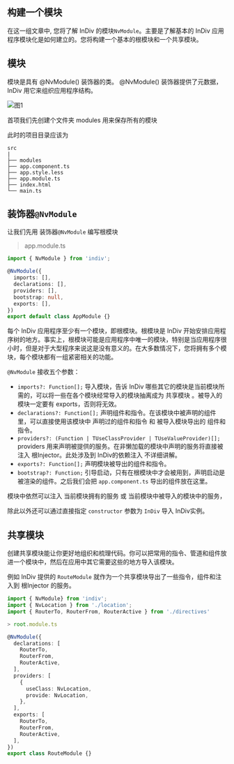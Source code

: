 ## 构建一个模块

在这一组文章中, 您将了解 InDiv 的模块`NvModule`。主要是了解基本的 InDiv 应用程序模块化是如何建立的。您将构建一个基本的根模块和一个共享模块。


## 模块

模块是具有 @NvModule() 装饰器的类。 @NvModule() 装饰器提供了元数据，InDiv 用它来组织应用程序结构。

![图1](https://docs.nestjs.com/assets/Modules_1.png)

首项我们先创建个文件夹 modules 用来保存所有的模块 

此时的项目目录应该为

```
src
|
├── modules
├── app.component.ts
├── app.style.less
├── app.module.ts
├── index.html
└── main.ts
```


## 装饰器`@NvModule`

让我们先用 装饰器`@NvModule` 编写根模块

> app.module.ts

```typescript
import { NvModule } from 'indiv';

@NvModule({
  imports: [],
  declarations: [],
  providers: [],
  bootstrap: null,
  exports: [],
})
export default class AppModule {}
```

每个 InDiv 应用程序至少有一个模块，即根模块。根模块是 InDiv 开始安排应用程序树的地方。事实上，根模块可能是应用程序中唯一的模块，特别是当应用程序很小时，但是对于大型程序来说这是没有意义的。在大多数情况下，您将拥有多个模块，每个模块都有一组紧密相关的功能。


`@NvModule` 接收五个参数：

* `imports?: Function[];` 导入模块，告诉 InDiv 哪些其它的模块是当前模块所需的，可以将一些在各个模块经常导入的模块抽离成为 共享模块 。被导入的模块一定要有 exports，否则将无效。
* `declarations?: Function[];` 声明组件和指令。在该模块中被声明的组件里，可以直接使用该模块中 声明过的组件和指令 和 被导入模块导出的 组件和指令。
* `providers?: (Function | TUseClassProvider | TUseValueProvider)[];` providers 用来声明被提供的服务。在非懒加载的模块中声明的服务将直接被注入 根Injector。此处涉及到 InDiv的依赖注入 不详细讲解。
* `exports?: Function[];` 声明模块被导出的组件和指令。
* `bootstrap?: Function;` 引导启动，只有在根模块中才会被用到，声明启动是被渲染的组件。之后我们会把 `app.component.ts` 导出的组件放在这里。

模块中依然可以注入 当前模块拥有的服务 或 当前模块中被导入的模块中的服务，

除此以外还可以通过直接指定 `constructor` 参数为 `InDiv` 导入 InDiv实例。


## 共享模块

创建共享模块能让你更好地组织和梳理代码。你可以把常用的指令、管道和组件放进一个模块中，然后在应用中其它需要这些的地方导入该模块。

例如 InDiv 提供的 `RouteModule` 就作为一个共享模块导出了一些指令，组件和注入到 根Injector 的服务。

```typescript
import { NvModule} from 'indiv';
import { NvLocation } from './location';
import { RouterTo, RouterFrom, RouterActive } from './directives'

> root.module.ts

@NvModule({
  declarations: [
    RouterTo,
    RouterFrom,
    RouterActive,
  ],
  providers: [
    {
      useClass: NvLocation,
      provide: NvLocation,
    }, 
  ],
  exports: [
    RouterTo,
    RouterFrom,
    RouterActive,
  ],
})
export class RouteModule {}
```
